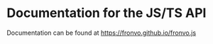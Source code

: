 # Documentation for the JS/TS API

Documentation can be found at https://fronvo.github.io/fronvo.js
